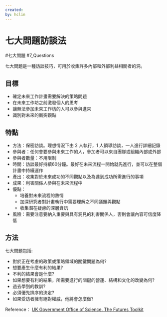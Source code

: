 ```yaml
---
created: 
by: hclin
---
```

# 七大問題訪談法
#七大問題 #7_Questions

七大問題是一種訪談技巧，可用於收集許多內部和外部利益相關者的洞。

## 目標
- 確定未來工作計畫需要解決的策略問題
- 在未來工作坊之前激發個人的思考
- 讓無法參加未來工作坊的人可以參與進來
- 識別對未來的衝突觀點

## 特點
- 方法：保密訪談。理想情況下由 2 人執行，1 人領導訪談，一人進行詳細記錄
- 參與者：任何會要參與未來工作的人，參加者可以來自團隊或組織內部或外部
- 參與者數量：不用限制
- 時間：訪談最好持續60分鐘。最好在未來流程一開始就先進行，並可以在整個計畫中持續運作
- 產出：收集對於未來成功的不同觀點以及為達到成功所需進行的事項
- 成果：利害關係人參與在未來流程中
- 優點：
	- 培養對未來流程的熱情
	- 加深研究者對計畫執行中需要理解之不同議題與觀點
	- 收集潛在疑慮的深層資訊
- 風險：需要注意要納入重要與具有洞見的利害關係人，否則會讓內容可信度降低

## 方法
七大問題包括:
- 對於正在考慮的政策或策略領域的關鍵問題為何?
- 想要產生什麼有利的結果?
- 不利的結果會是什麼?
- 如果想要有利的結果，所需要進行的關鍵的營運、結構和文化的改變為何?
- 過去學到的教訓?
- 必須優先排序的決定?
- 如果受訪者擁有絕對權威，他將會怎麼做?


Reference：
[UK Government Office of Science. The Futures Toolkit](https://assets.publishing.service.gov.uk/government/uploads/system/uploads/attachment_data/file/674209/futures-toolkit-edition-1.pdf)
